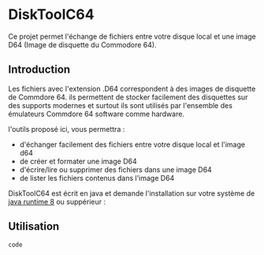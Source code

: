 # DiskToolC64

Ce projet permet l'échange de fichiers entre votre disque local et une image D64 (Image de disquette du Commodore 64).

## Introduction

Les fichiers avec l'extension .D64 correspondent à des images de disquette de Commdore 64. ils permettent de stocker facilement des disquettes sur des supports modernes et surtout ils sont utilisés par l'ensemble des émulateurs Commdore 64 software comme hardware. 

l'outils proposé ici, vous permettra :

* d'échanger facilement des fichiers entre votre disque local et l'image d64
* de créer et formater une image D64
* d'écrire/lire ou supprimer des fichiers dans une image D64
* de lister les fichiers contenus dans l'image D64

DiskToolC64 est écrit en java et demande l'installation sur votre système de [java runtime 8](https://www.oracle.com/fr/java/technologies/javase-jre8-downloads.html) ou suppérieur :



## Utilisation



 ```
 code
 
 
  ```
  




